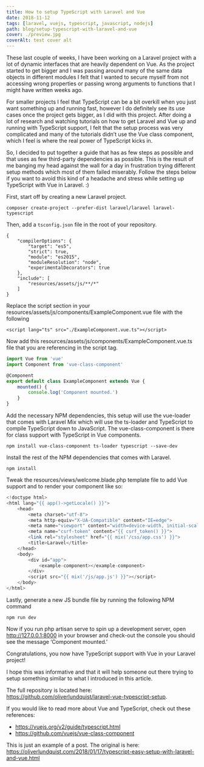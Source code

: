 ```yaml
---
title: How to setup TypeScript with Laravel and Vue
date: 2018-11-12
tags: [laravel, vuejs, typescript, javascript, nodejs]
path: blog/setup-typescript-with-laravel-and-vue
cover: ./preview.jpg
coverAlt: test cover alt
---
```


These last couple of weeks, I have been working on a Laravel project with a lot of dynamic interfaces that are heavily dependent on Vue. As the project started to get bigger and I was passing around many of the same data objects in different modules I felt that I wanted to secure myself from not accessing wrong properties or passing wrong arguments to functions that I might have written weeks ago.

For smaller projects I feel that TypeScript can be a bit overkill when you just want something up and running fast, however I do definitely see its use cases once the project gets bigger, as I did with this project. After doing a lot of research and watching tutorials on how to get Laravel and Vue up and running with TypeScript support, I felt that the setup process was very complicated and many of the tutorials didn’t use the Vue class component, which I feel is where the real power of TypeScript kicks in.

So, I decided to put together a guide that has as few steps as possible and that uses as few third-party dependencies as possible. This is the result of me banging my head against the wall for a day in frustration trying different setup methods which most of them failed miserably. Follow the steps below if you want to avoid this kind of a headache and stress while setting up TypeScript with Vue in Laravel. :)

First, start off by creating a new Laravel project.

```
composer create-project --prefer-dist laravel/laravel laravel-typescript
```

Then, add a `tsconfig.json` file in the root of your repository.

```
{
    "compilerOptions": {
        "target": "es5",
        "strict": true,
        "module": "es2015",
        "moduleResolution": "node",
        "experimentalDecorators": true
    },
    "include": [
        "resources/assets/js/**/*"
    ]
}
```
Replace the script section in your resources/assets/js/components/ExampleComponent.vue file with the following
```
<script lang="ts" src="./ExampleComponent.vue.ts"></script>
```
Now add this resources/assets/js/components/ExampleComponent.vue.ts file that you are referencing in the script tag.
```typescript
import Vue from 'vue'
import Component from 'vue-class-component'

@Component
export default class ExampleComponent extends Vue {
    mounted() {
        console.log('Component mounted.')
    }
}
```
Add the necessary NPM dependencies, this setup will use the vue-loader that comes with Laravel Mix which will use the ts-loader and TypeScript to compile TypeScript down to JavaScript. The vue-class-component is there for class support with TypeScript in Vue components.

```
npm install vue-class-component ts-loader typescript --save-dev
```
Install the rest of the NPM dependencies that comes with Laravel.

```
npm install
```

Tweak the resources/views/welcome.blade.php template file to add Vue support and to render your component like so:

```php
<!doctype html>
<html lang="{{ app()->getLocale() }}">
    <head>
        <meta charset="utf-8">
        <meta http-equiv="X-UA-Compatible" content="IE=edge">
        <meta name="viewport" content="width=device-width, initial-scale=1">
        <meta name="csrf-token" content="{{ csrf_token() }}">
        <link rel="stylesheet" href="{{ mix('/css/app.css') }}">
        <title>Laravel</title>
    </head>
    <body>
        <div id="app">
            <example-component></example-component>
        </div>
        <script src="{{ mix('/js/app.js') }}"></script>
    </body>
</html>
```

Lastly, generate a new JS bundle file by running the following NPM command
```
npm run dev
```
Now if you run php artisan serve to spin up a development server, open http://127.0.0.1:8000 in your browser and check-out the console you should see the message ‘Component mounted.’

Congratulations, you now have TypeScript support with Vue in your Laravel project!

I hope this was informative and that it will help someone out there trying to setup something similar to what I introduced in this article.

The full repository is located here:
https://github.com/oliverlundquist/laravel-vue-typescript-setup.

If you would like to read more about Vue and TypeScript, check out these references:
*   https://vuejs.org/v2/guide/typescript.html
*   https://github.com/vuejs/vue-class-component

This is just an example of a post. The original is here:
https://oliverlundquist.com/2018/01/17/typescript-easy-setup-with-laravel-and-vue.html